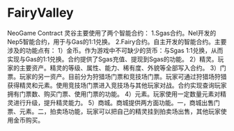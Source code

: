 # FairyValley
NeoGame Contract
灵谷主要使用了两个智能合约：
1.Sgas合约。Nel开发的Nep5智能合约，用于与Gas的1:1兑换。
2.Fairy合约。自主开发的智能合约。主要涉及的功能点有：
  1）金币。作为游戏中不可缺少的货币：与Sgas 1:1兑换，从而实现与Gas的1:1兑换。合约提供了Sgas充值、提现到Sgas的功能。
  2）精灵。玩家的主要资产。精灵的等级、属性、能力、稀有度、外貌等全部写入合约。
  3）门票。玩家的另一资产。目前分为狩猎场门票和竞技场门票。玩家可通过狩猎场狩猎获得精灵和元素。使用竞技场门票进入竞技场与其他玩家对战。合约实现查询玩家拥有门票数、购买门票、使用门票的功能。
  4）元素。玩家使用一定数量元素对精灵进行升级，提升精灵能力。
  5）商城。商城提供两方面功能。一，商城出售门票、元素。二，拍卖场功能，玩家可以把自己的精灵挂到拍卖场出售，其他玩家使用金币购买。

